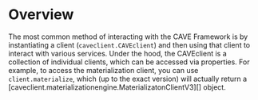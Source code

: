 # Overview

The most common method of interacting with the CAVE Framework is by instantiating a
client (`caveclient.CAVEclient`) and then using that client to interact with various
services. Under the hood, the CAVEclient is a collection of individual clients, which
can be accessed via properties. For example, to access the materialization client,
you can use `client.materialize`, which (up to the exact version) will actually return a
[caveclient.materializationengine.MaterializatonClientV3][] object.
